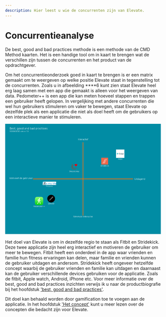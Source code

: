```yaml
---
description: Hier leest u wie de concurrenten zijn van Elevate.
---
```


# Concurrentieanalyse

De best, good and bad practices methode is een methode van de CMD Method kaarten. Het is een handige tool om in kaart te brengen wat de verschillen zijn tussen de concurrenten en het product van de opdrachtgever. 

Om het concurrentieonderzoek goed in kaart te brengen is er een matrix gemaakt om te weergeven op welke positie Elevate staat in tegenstelling tot de concurrenten. Zoals u in afbeelding ****6 kunt zien staat Elevate heel erg laag samen met een app die gemaakt is alleen voor het weergeven van data. Pedometer++ is een app die kan meten hoeveel stappen en trappen een gebruiker heeft gelopen. In vergelijking met andere concurrenten die wel hun gebruikers stimuleren om vaker te bewegen, staat Elevate op dezelfde plek als een applicatie die niet als doel heeft om de gebruikers op een interactieve manier te stimuleren. 

![Afbeelding 6](../.gitbook/assets/best-good-and-bad-practices.png)

Het doel van Elevate is om in dezelfde regio te staan als Fitbit en Stridekick. Deze twee applicatie zijn heel erg interactief en motiveren de gebruiker om meer te bewegen. Fitbit heeft een onderdeel in de app waar vrienden en familie hun fitness ervaringen kan delen, maar familie en vrienden kunnen de gebruiker uitdagen en andersom. Stridekick heeft ongeveer hetzelfde concept waarbij de gebruiker vrienden en familie kan uitdagen en daarnaast kan de gebruiker verschillende devices gebruiken voor de applicatie. Zoals de fitbit, Apple watch, Android, iPhone etc. Voor meer informatie over de best, good and bad practices inzichten verwijs ik u naar de productbiografie bij het hoofdstuk ['best, good and bad practices'](https://s-sontoidjojo.gitbook.io/productbiografie/designbrief/onderzoeksmethodes/best-good-and-bad-practices).

Dit doel kan behaald worden door gamification toe te voegen aan de applicatie. In het hoofdstuk ['Het concept'](https://s-sontoidjojo.gitbook.io/designrationale/het-concept) kunt u meer lezen over de concepten die bedacht zijn voor Elevate.

